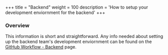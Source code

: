 +++
title = "Backend"
weight = 100
description = 'How to setup your development enviornment for the backend'
+++

### Overview
This information is short and straightforward.  Any info needed about setting up the backend team's development enviornment can be found on the [GitHub Workflow - Backend](../../github-workflows/backend-workflow/index.html) page.